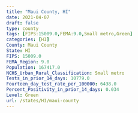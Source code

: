 ```yaml
---
title: "Maui County, HI"
date: 2021-04-07
draft: false
type: county
tags: [FIPS:15009.0,FEMA:9.0,Small metro,Green]
categories: [HI]
County: Maui County
State: HI
FIPS: 15009.0
FEMA_Region: 9.0
Population: 167417.0
NCHS_Urban_Rural_Classification: Small metro
Tests_in_prior_14_days: 10779.0
Fourteen_day_test_rate_per_100000: 6438.0
Percent_Positivity_in_prior_14_days: 0.034
Level: Green
url: /states/HI/maui-county
---
```



